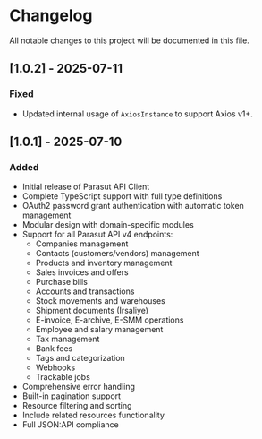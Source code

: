 # Changelog

All notable changes to this project will be documented in this file.

## [1.0.2] - 2025-07-11

### Fixed

- Updated internal usage of `AxiosInstance` to support Axios v1+.

## [1.0.1] - 2025-07-10

### Added

- Initial release of Parasut API Client
- Complete TypeScript support with full type definitions
- OAuth2 password grant authentication with automatic token management
- Modular design with domain-specific modules
- Support for all Parasut API v4 endpoints:
  - Companies management
  - Contacts (customers/vendors) management
  - Products and inventory management
  - Sales invoices and offers
  - Purchase bills
  - Accounts and transactions
  - Stock movements and warehouses
  - Shipment documents (İrsaliye)
  - E-invoice, E-archive, E-SMM operations
  - Employee and salary management
  - Tax management
  - Bank fees
  - Tags and categorization
  - Webhooks
  - Trackable jobs
- Comprehensive error handling
- Built-in pagination support
- Resource filtering and sorting
- Include related resources functionality
- Full JSON:API compliance
